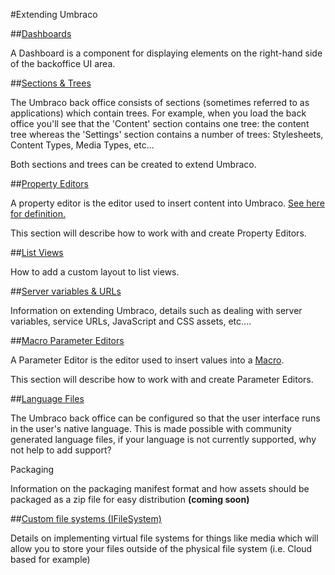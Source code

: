 #Extending Umbraco

##[Dashboards](Dashboards/index.md)

A Dashboard is a component for displaying elements on the right-hand side of the backoffice UI area.

##[Sections & Trees](Section-Trees/index.md)

The Umbraco back office consists of sections (sometimes referred to as applications) which contain trees. For example, when you load the back office you'll see that the 'Content' section contains one tree: the content tree whereas the 'Settings' section contains a number of trees: Stylesheets, Content Types, Media Types, etc...

Both sections and trees can be created to extend Umbraco.

##[Property Editors](Property-Editors/index.md)

A property editor is the editor used to insert content into Umbraco. [See here for definition.](../using-umbraco/backoffice-overview/property-editors/index.md)

This section will describe how to work with and create Property Editors.

##[List Views](List-Views/index.md)

How to add a custom layout to list views.

##[Server variables & URLs](version7-assets.md)

Information on extending Umbraco, details such as dealing with server variables, service URLs, JavaScript and CSS assets, etc....

##[Macro Parameter Editors](Macro-Parameter-Editors/index.md)

A Parameter Editor is the editor used to insert values into a [Macro](../reference/templating/macros/index.md).

This section will describe how to work with and create Parameter Editors.

##[Language Files](Language-Files/index.md)

The Umbraco back office can be configured so that the user interface runs in the user's native language. This is made possible with community generated language files, if your language is not currently supported, why not help to add support?

Packaging

Information on the packaging manifest format and how assets should be packaged as a zip file for easy distribution
**(coming soon)**

##[Custom file systems (IFileSystem)](Custom-File-Systems.md)

Details on implementing virtual file systems for things like media which will allow you to store your files outside of the physical file system (i.e. Cloud based for example)
